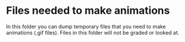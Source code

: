 # Files needed to make animations

In this folder you can dump temporary files that you need to make animations (.gif files).
Files in this folder will not be graded or looked at.